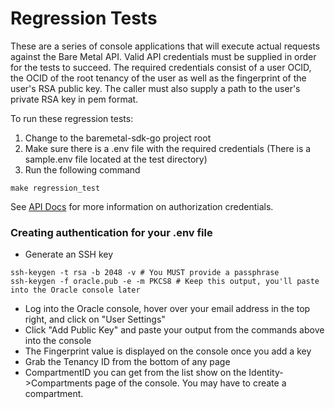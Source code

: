 # Regression Tests

These are a series of console applications that will execute actual requests
against the Bare Metal API. Valid API credentials must be supplied in order for the
tests to succeed. The required credentials consist of a user OCID, the OCID of the
root tenancy of the user as well as the fingerprint of the user's RSA public key.
The caller must also supply a path to the user's private RSA key in pem format.


To run these regression tests:
1. Change to the baremetal-sdk-go project root
2. Make sure there is a .env file with the required credentials (There
   is a sample.env file located at the test directory)
3. Run the following command
```
make regression_test
```

See [API Docs](https://docs.us-phoenix-1.oraclecloud.com/) for more information on
authorization credentials.   


### Creating authentication for your .env file

* Generate an SSH key
```
ssh-keygen -t rsa -b 2048 -v # You MUST provide a passphrase
ssh-keygen -f oracle.pub -e -m PKCS8 # Keep this output, you'll paste into the Oracle console later
```

* Log into the Oracle console, hover over your email address in the top right, and click on "User Settings"
* Click "Add Public Key" and paste your output from the commands above into the console
* The Fingerprint value is displayed on the console once you add a key
* Grab the Tenancy ID from the bottom of any page
* CompartmentID you can get from the list show on the Identity->Compartments page of the  console. You may have to create a compartment.

